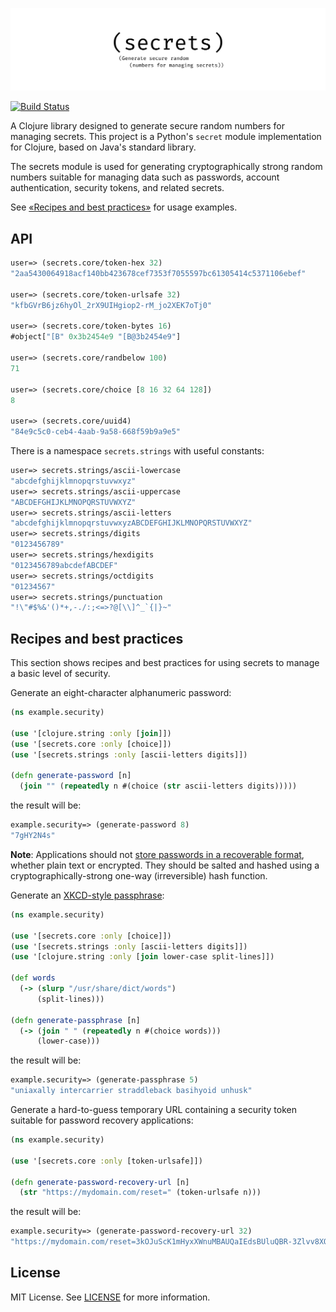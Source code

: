 [![](.github/logo.png)](https://github.com/lk-geimfari/secrets.clj)

[![Build Status](https://travis-ci.org/lk-geimfari/secrets.clj.svg?branch=master)](https://travis-ci.org/lk-geimfari/secrets.clj)

A Clojure library designed to generate secure random numbers for managing secrets. This project is a 
Python's `secret` module implementation for Clojure, based on Java's standard library.

The secrets module is used for generating cryptographically strong random numbers suitable for managing data such 
as passwords, account authentication, security tokens, and related secrets.

See [«Recipes and best practices»](#recipes-and-best-practices) for usage examples.

## API
 
```clojure
user=> (secrets.core/token-hex 32)
"2aa5430064918acf140bb423678cef7353f7055597bc61305414c5371106ebef"

user=> (secrets.core/token-urlsafe 32)
"kfbGVrB6jz6hyOl_2rX9UIHgiop2-rM_jo2XEK7oTj0"

user=> (secrets.core/token-bytes 16)
#object["[B" 0x3b2454e9 "[B@3b2454e9"]

user=> (secrets.core/randbelow 100)
71

user=> (secrets.core/choice [8 16 32 64 128])
8

user=> (secrets.core/uuid4)
"84e9c5c0-ceb4-4aab-9a58-668f59b9a9e5"
```

There is a namespace `secrets.strings` with useful constants:

```clojure
user=> secrets.strings/ascii-lowercase
"abcdefghijklmnopqrstuvwxyz"
user=> secrets.strings/ascii-uppercase
"ABCDEFGHIJKLMNOPQRSTUVWXYZ"
user=> secrets.strings/ascii-letters
"abcdefghijklmnopqrstuvwxyzABCDEFGHIJKLMNOPQRSTUVWXYZ"
user=> secrets.strings/digits
"0123456789"
user=> secrets.strings/hexdigits
"0123456789abcdefABCDEF"
user=> secrets.strings/octdigits
"01234567"
user=> secrets.strings/punctuation
"!\"#$%&'()*+,-./:;<=>?@[\\]^_`{|}~"
```

## Recipes and best practices
This section shows recipes and best practices for using secrets to manage a basic level of security.

Generate an eight-character alphanumeric password:

```clojure
(ns example.security)

(use '[clojure.string :only [join]])
(use '[secrets.core :only [choice]])
(use '[secrets.strings :only [ascii-letters digits]])

(defn generate-password [n]
  (join "" (repeatedly n #(choice (str ascii-letters digits)))))

```

the result will be:

```clojure
example.security=> (generate-password 8)
"7gHY2N4s"
```

**Note**: Applications should not [store passwords in a recoverable format](http://cwe.mitre.org/data/definitions/257.html), 
whether plain text or encrypted. They should be salted and hashed using a cryptographically-strong one-way (irreversible) hash function.


Generate an [XKCD-style passphrase](https://xkcd.com/936/):

```clojure
(ns example.security)

(use '[secrets.core :only [choice]])
(use '[secrets.strings :only [ascii-letters digits]])
(use '[clojure.string :only [join lower-case split-lines]])

(def words
  (-> (slurp "/usr/share/dict/words")
      (split-lines)))

(defn generate-passphrase [n]
  (-> (join " " (repeatedly n #(choice words)))
      (lower-case)))
```

the result will be:

```clojure
example.security=> (generate-passphrase 5)
"uniaxally intercarrier straddleback basihyoid unhusk"
```

Generate a hard-to-guess temporary URL containing a security token suitable for password recovery applications:

```clojure
(ns example.security)

(use '[secrets.core :only [token-urlsafe]])

(defn generate-password-recovery-url [n]
  (str "https://mydomain.com/reset=" (token-urlsafe n)))
```

the result will be:

```clojure
example.security=> (generate-password-recovery-url 32)
"https://mydomain.com/reset=3kOJuScK1mHyxXWnuMBAUQaIEdsBUluQBR-3Zlvv8XQ"
```

## License
MIT License. See [LICENSE](LICENSE) for more information.
